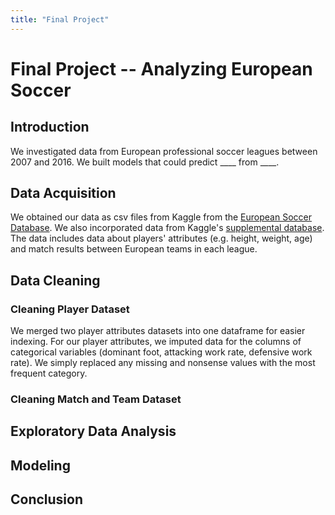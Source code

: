 ```yaml
---
title: "Final Project"
---
```

# Final Project -- Analyzing European Soccer 

## Introduction
We investigated data from European professional soccer leagues between 2007 and 2016. We built models that could predict ____ from ____. 

## Data Acquisition
We obtained our data as csv files from Kaggle from the [European Soccer Database](https://www.kaggle.com/datasets/hugomathien/soccer). We also incorporated data from Kaggle's [supplemental database](https://www.kaggle.com/datasets/jiezi2004/soccer). The data includes data about players' attributes (e.g. height, weight, age) and match results between European teams in each league. 

## Data Cleaning
### Cleaning Player Dataset
We merged two player attributes datasets into one dataframe for easier indexing. For our player attributes, we imputed data for the columns of categorical variables (dominant foot, attacking work rate, defensive work rate). We simply replaced any missing and nonsense values with the most frequent category. 

### Cleaning Match and Team Dataset

## Exploratory Data Analysis

## Modeling

## Conclusion
